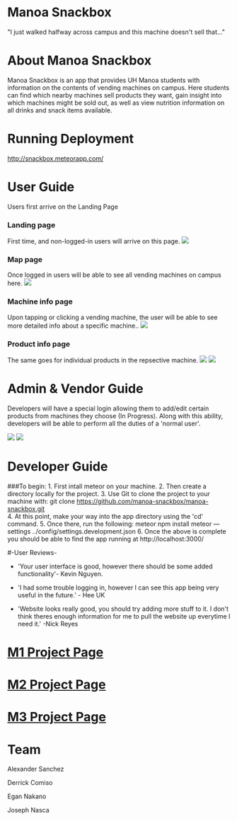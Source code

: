 # Manoa Snackbox
"I just walked halfway across campus and this machine doesn't sell that..."

# About Manoa Snackbox

Manoa Snackbox is an app that provides UH Manoa students with information on the contents of vending machines on campus.
Here students can find which nearby machines sell products they want, gain insight into which machines might be sold out, as well as view nutrition information on all drinks and snack items available.

# Running Deployment
http://snackbox.meteorapp.com/


# User Guide

Users first arrive on the Landing Page
### Landing page

First time, and non-logged-in users will arrive on this page.
![](https://github.com/uhvending/uhvending.github.io/blob/master/screenshots/homescreen.png)

### Map page

Once logged in users will be able to see all vending machines on campus here.
![](https://github.com/uhvending/uhvending.github.io/blob/master/screenshots/map_screen.png)

### Machine info page

Upon tapping or clicking a vending machine, the user will be able to see more detailed info about a specific machine..
![](https://github.com/uhvending/uhvending.github.io/blob/master/screenshots/machine-info-page.png)

### Product info page

The same goes for individual products in the repsective machine.
![](https://github.com/uhvending/uhvending.github.io/blob/master/screenshots/product_screen.png)
![](https://github.com/uhvending/uhvending.github.io/blob/master/screenshots/product-info-page.png)

# Admin & Vendor Guide 
Developers will have a special login allowing them to add/edit certain products from machines they choose (In Progress). Along with 
this ability, developers will be able to perform all the duties of a 'normal user'.

![](https://github.com/uhvending/uhvending.github.io/blob/master/screenshots/admin_screen.png)
![](https://github.com/uhvending/uhvending.github.io/blob/master/screenshots/add-product-page.png)

# Developer Guide
###To begin:
        1. First intall meteor on your machine.
        2. Then create a directory locally for the project.
        3. Use Git to clone the project to your machine with: 
                git clone https://github.com/manoa-snackbox/manoa-snackbox.git      
        4. At this point, make your way into the app directory using the 'cd' command.
        5. Once there, run the following: 
                meteor npm install meteor —settings ../config/settings.development.json
        6. Once the above is complete you should be able to find the app running at http://localhost:3000/
        
        
        
#-User Reviews-

+ 'Your user interface is good, however there should be some added functionality'- Kevin Nguyen.


+ 'I had some trouble logging in, however I can see this app being very useful in the future.' - Hee UK


+ 'Website looks really good, you should try adding more stuff to it. I don't think theres enough information for me to pull the website up everytime I need it.' -Nick Reyes

# [M1 Project Page](https://github.com/manoa-snackbox/manoa-snackbox/projects/1)

# [M2 Project Page](https://github.com/manoa-snackbox/manoa-snackbox/projects/2)

# [M3 Project Page](https://github.com/manoa-snackbox/manoa-snackbox/projects/3)

# Team
Alexander Sanchez

Derrick Comiso

Egan Nakano

Joseph Nasca
